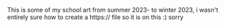 This is some of my school art from summer 2023- to winter 2023, i wasn't entirely sure how to create a https:// file so it is on this :) sorry

